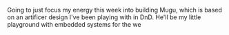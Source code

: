 Going to just focus my energy this week into building Mugu, which is based on an artificer design I've been playing with in DnD. He'll be my little playground with embedded systems for the we